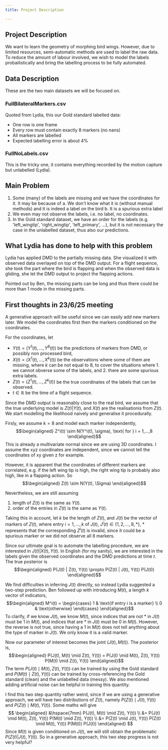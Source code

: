 ```yaml
---
title: Project Description

---
```


<script src="https://cdn.jsdelivr.net/npm/mathjax@3/es5/tex-mml-chtml.js"></script>

## Project Description

We want to learn the geometry of morphing bird wings. However, due to limited resources, semi-automatic methods are used to label the raw data. To reduce the amount of labour involved, we wish to model the labels probailistically and bring the labelling process to be fully automated.


## Data Description

These are the two main datasets we will be focused on.

### FullBilateralMarkers.csv

Quoted from Lydia, this our Gold standard labelled data:

- One row is one frame
- Every row must contain exactly 8 markers (no nans)
- All markers are labelled
- Expected labelling error is about 4%

### FullNoLabels.csv

This is the tricky one, it contains everything recorded by the motion capture but unlabelled (Lydia). 


## Main Problem

1. Some (many) of the labels are missing and we have the coordinates for it. It may be because of 
    a. We don't know what it is (without manual methods) and it is indeed a label on the bird
    b. It is a spurious extra label
2. We even may not observe the labels, i.e. no label, no coordinates. 
3. In the Gold standard dataset, we have an order for the labels (e.g. 'left_wingtip', 'right_wingtip', 'left_primary', ...), but it is not necessary the case in the unlabelled dataset, thus also our predictions.


## What Lydia has done to help with this problem

Lydia has applied DMD to the partially missing data. She visualized it with observed data overlayed on top of the DMD output. For a flight sequence, she took the part where the bird is flapping and when the observed data is gliding, she let the DMD output to project the flapping actions.

Pointed out by Ben, the missing parts can be long and thus there could be more than 1 mode in the missing parts. 


## First thoughts in 23/6/25 meeting

A generative approach will be useful since we can easily add new markers later. We model the coordinates first then the markers conditioned on the coordinates.

For the coordinates, let
- $Y(t) = (Y^1(t),...,Y^8(t))$ be the predictions of markers from DMD, or possibly non processed bird,
- $X(t) = (X^1(t),...,X^k(t))$ be the observations where some of them are missing, where $k$ can be not equal to $8$, to cover the situations where 1. we cannot obverse some of the labels, and 2. there are some spurious extra labels.
- $Z(t) = (Z^1(t),...,Z^k(t))$ be the true coordinates of the labels that can be observed. 
- $t \in \mathbb{R}$ be the time of a flight sequence.

Since the DMD output is reasonably close to the real bird, we assume that the true underlying model is $Z(t)|Y(t)$, and $X(t)$ are the realisationis from $Z(t)$. We start modelling the likelihood naively and generalise it procedurally. 

Firsly, we assume $k=8$ and model each marker independently,
$$\begin{aligned}
Z^i(t) \sim N(Y^i(t), \sigma), \text{ for } i = 1,...,8
\end{aligned}$$
This is already a multivariate normal since we are using 3D coordinates. I assume the xyz coordinates are independent, since we cannot tell the coordinates of xy given z for example.

However, it is apparent that the coordinates of different markers are correlated, e.g. if the left wing tip is high, the right wing tip is probably also high, like in a flapping action. So
$$\begin{aligned}
Z(t) \sim N(Y(t), \Sigma)
\end{aligned}$$

Nevertheless, we are still assuming 
1. length of $Z(t)$ is the same as $Y(t)$.
2. order of the entries in $Z(t)$ is the same as $Y(t)$.

Taking this in account, let $k$ be the length of $Z(t)$, and $J(t)$ be the vector of markers of $Z(t)$, where entry $i = 1,...,k$ of $J(t)$, $J^i(t) \in \{ 1,2,...,8,*\}$, $*$ represents that the corresponding $Z^i(t)$ is invalid, since it could be a spurious marker or we did not observe all 8 markers.

Since our ultimate goal is to automate the labelling procedure, we are interested in $J(t)|X(t),Y(t)$. In English (for my sanity), we are interested in the labels given the observed coordinates and the DMD predictions at time $t$.
The true posterior is
$$\begin{aligned}
P(J(t) | Z(t), Y(t)) \propto P(Z(t) | J(t), Y(t)) P(J(t))
\end{aligned}$$

We find difficulties in inferring $J(t)$ directly, so instead  Lydia suggested a two-step prediction. Ben followed up with introducing $M(t)$, a length $k$ vector of indicators,
$$\begin{aligned}
M^i(t) = 
\begin{cases} 
1 & \text{if entry i is a marker} \\
0 & \text{otherwise}
\end{cases}
\end{aligned}$$
To clarify, if we know $J(t)$, we know $M(t)$, since indices that are not $*$ in $J(t)$ must be $1$ in $M(t)$, and indices that are $*$ in $J(t)$ must be $0$ in $M(t)$. However, the reverse is not true, since having a $1$ in $M(t)$ does not tell anything about the type of marker in $J(t)$. We only know it is a valid marker. 

Now our parameter of interest becomes the joint $(J(t), M(t))$. The posterior is,
$$\begin{aligned}
P(J(t), M(t) \mid Z(t), Y(t))
= P(J(t) \mid M(t), Z(t), Y(t)) P(M(t) \mid Z(t), Y(t))
\end{aligned}$$
The term $P(J(t) \mid M(t), Z(t), Y(t))$ can be trained by using the Gold standard and $P(M(t) \mid Z(t), Y(t))$ can be trained by cross-referencing the Gold standard (clean) and the unlabelled data (messy). We also mentioned adding artificial noise can be helpful in training this quantity.

I find this two step quantity rather weird, since if we are using a generative approach, we will have two distributions of $Z(t)$, namely $P(Z(t) \mid J(t), Y(t))$ and $P(Z(t) \mid M(t), Y(t))$. Some maths will give
$$
\begin{aligned}
&\hspace{7mm} P(J(t), M(t) \mid Z(t), Y(t)) \\
&= P(J(t) \mid M(t), Z(t), Y(t)) P(M(t) \mid Z(t), Y(t)) \\
&= P(Z(t) \mid J(t), Y(t)) P(Z(t) \mid M(t), Y(t)) P(M(t)) P(J(t))
\end{aligned}
$$
Since $M(t)$ is given conditioned on $J(t)$, we will still obtain the problematic $P(Z(t)|J(t),Y(t))$. So in a generative approach, this two step progress is not very helpful?
